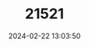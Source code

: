---
title: "21521"
category: "Taterillus arenarius"
draft: false
date: 2024-02-22 13:03:50
languages:
  English: ["Robbins’s Tateril", "Sahel Gerbil"]
---